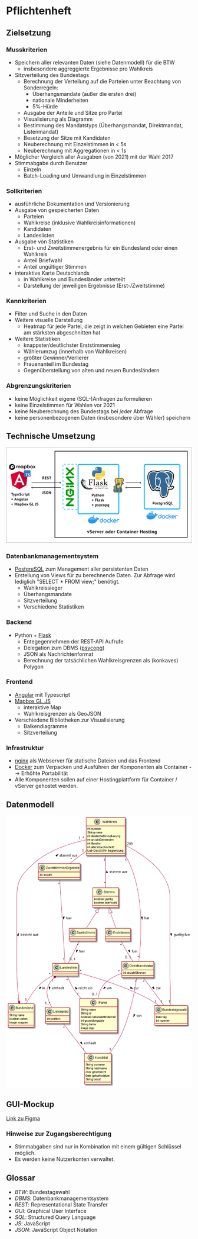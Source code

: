 # Pflichtenheft

## Zielsetzung

### Musskriterien
- Speichern aller relevanten Daten (siehe Datenmodell) für die BTW
  - insbesondere aggreggierte Ergebnisse pro Wahlkreis
- Sitzverteilung des Bundestags
  - Berechnung der Verteilung auf die Parteien unter Beachtung von Sonderregeln:
    - Überhangsmandate (außer die ersten drei)
    - nationale Minderheiten
    - 5%-Hürde
  - Ausgabe der Anteile und Sitze pro Partei
  - Visualisierung als Diagramm
  - Bestimmung des Mandatstyps (Überhangsmandat, Direktmandat, Listenmandat)
  - Besetzung der Sitze mit Kandidaten
  - Neuberechnung mit Einzelstimmen in < 5s
  - Neuberechnung mit Aggregationen in < 1s
- Möglicher Vergleich aller Ausgaben (von 2021) mit der Wahl 2017
- Stimmabgabe durch Benutzer
  - Einzeln
  - Batch-Loading und Umwandlung in Einzelstimmen

### Sollkriterien
- ausführliche Dokumentation und Versionierung
- Ausgabe von gespeicherten Daten
  - Parteien
  - Wahlkreise (inklusive Wahlkreisinformationen)
  - Kandidaten
  - Landeslisten
- Ausgabe von Statistiken
  - Erst- und Zweitstimmenergebnis für ein Bundesland oder einen Wahlkreis
  - Anteil Briefwahl
  - Anteil ungültiger Stimmen
- interaktive Karte Deutschlands
  - in Wahlkreise und Bundesländer unterteilt
  - Darstellung der jeweiligen Ergebnisse (Erst-/Zweitstimme)

### Kannkriterien
- Filter und Suche in den Daten
- Weitere visuelle Darstellung
  - Heatmap für jede Partei, die zeigt in welchen Gebieten eine Partei am 
    stärksten abgeschnitten hat
- Weitere Statistiken
  - knappster/deutlichster Erststimmensieg
  - Wählerumzug (innerhalb von Wahlkreisen)
  - größter Gewinner/Verlierer
  - Frauenanteil im Bundestag
  - Gegenüberstellung von alten und neuen Bundesländern

### Abgrenzungskriterien
- keine Möglichkeit eigene (SQL-)Anfragen zu formulieren
- keine Einzelstimmen für Wahlen vor 2021
- keine Neuberechnung des Bundestags bei *jeder* Abfrage
- keine personenbezogenen Daten (insbesondere über Wähler) speichern

## Technische Umsetzung

![Techstack](TechStack.png)

### Datenbankmanagementsystem
- [PostgreSQL](https://www.postgresql.org/) zum Management aller persistenten 
  Daten
- Erstellung von Views für zu berechnende Daten. Zur Abfrage wird 
  lediglich "SELECT * FROM view;" benötigt.
  - Wahlkreissieger 
  - Überhangsmandate
  - Sitzverteilung
  - Verschiedene Statistiken

### Backend
- Python + [Flask](https://flask.palletsprojects.com/en/2.0.x/)
  - Entegegennehmen der REST-API Aufrufe
  - Delegation zum DBMS ([psycopg](https://www.psycopg.org/))
  - JSON als Nachrichtenformat
  - Berechnung der tatsächlichen Wahlkreisgrenzen als (konkaves) Polygon

### Frontend
- [Angular](https://www.angular.io/) mit Typescript
- [Mapbox GL JS](https://github.com/mapbox/mapbox-gl-js)
  - interaktive Map
  - Wahlkreisgrenzen als GeoJSON
- Verschiedene Bibliotheken zur Visualisierung
  - Balkendiagramme
  - Sitzverteilung

### Infrastruktur
- [nginx](https://www.nginx.com/) als Webserver für statische Dateien und 
  das Frontend
- [Docker](https://www.docker.com/) zum Verpacken und Ausführen der 
  Komponenten als Container --> Erhöhte Portabilität
- Alle Komponenten sollen auf einer Hostingplattform 
  für Container / vServer gehostet werden.

## Datenmodell

![UML-Entwurf](Entwurf.png)

## GUI-Mockup
[Link zu Figma](https://www.figma.com/file/mWyTVjiFh8bLU6Wr6T6HrN/Datenbankenprojekt?node-id=0%3A1)

### Hinweise zur Zugangsberechtigung

- Stimmabgaben sind nur in Kombination mit einem gültigen Schlüssel möglich.
- Es werden keine Nutzerkonten verwaltet.

## Glossar
 - *BTW*: Bundestagswahl
 - *DBMS*: Datenbankmanagementsystem
 - *REST*: Representational State Transfer
 - *GUI*: Graphical User Interface
 - *SQL*: Structured Query Language
 - *JS*: JavaScript
 - *JSON*: JavaScript Object Notation